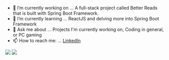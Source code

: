 



- 🔭 I’m currently working on ... A full-stack project called Better Reads that is built with Spring Boot Framework.
- 🌱 I’m currently learning ... ReactJS and delving more into Spring Boot Framework
- 💬 Ask me about ... Projects I'm currently working on, Coding in general, or PC gaming
- 📫 How to reach me: ... [LinkedIn](https://www.linkedin.com/in/cew32/)

<img src="https://github-readme-stats.vercel.app/api?username=calebewheeler&&show_icons=true&title_color=ffffff&icon_color=00ffff&text_color=daf7dc&bg_color=1c0000">

<img src="https://github-readme-stats.vercel.app/api/top-langs?username=calebewheeler&&show_icons=true&title_color=00ffff&icon_color=bb2acf&text_color=daf7dc&bg_color=1c0000">

